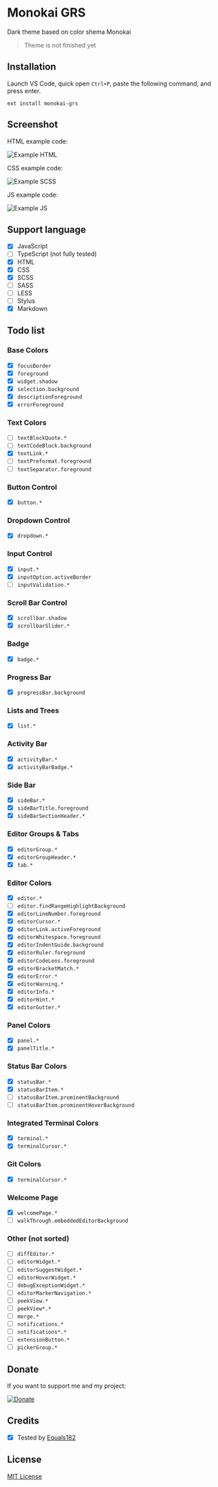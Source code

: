 # Monokai GRS

Dark theme based on color shema Monokai

> Theme is not finished yet

## Installation

Launch VS Code, quick open `Ctrl+P`, paste the following command, and press enter.

```
ext install monokai-grs
```

## Screenshot

HTML example code:

![Example HTML](https://github.com/GoliafRS/Monokai-GRS/raw/master/example-html.png)

CSS example code:

![Example SCSS](https://github.com/GoliafRS/Monokai-GRS/raw/master/example-scss.png)

JS example code:

![Example JS](https://github.com/GoliafRS/Monokai-GRS/raw/master/example-js.png)

## Support language

- [x] JavaScript
- [ ] TypeScript (not fully tested)
- [x] HTML
- [x] CSS
- [x] SCSS
- [ ] SASS
- [ ] LESS
- [ ] Stylus
- [x] Markdown

## Todo list

### Base Colors

- [x] `focusBorder`
- [x] `foreground`
- [x] `widget.shadow`
- [x] `selection.background`
- [x] `descriptionForeground`
- [x] `errorForeground`

### Text Colors

- [ ] `textBlockQuote.*`
- [ ] `textCodeBlock.background`
- [x] `textLink.*`
- [ ] `textPreformat.foreground`
- [ ] `textSeparator.foreground`

### Button Control

- [x] `button.*`

### Dropdown Control

- [x] `dropdown.*`

### Input Control

- [x] `input.*`
- [x] `inputOption.activeBorder`
- [ ] `inputValidation.*`

### Scroll Bar Control

- [x] `scrollbar.shadow`
- [x] `scrollbarSlider.*`

### Badge

- [x] `badge.*`

### Progress Bar

- [x] `progressBar.background`

### Lists and Trees

- [x] `list.*`

### Activity Bar

- [x] `activityBar.*`
- [x] `activityBarBadge.*`

### Side Bar

- [x] `sideBar.*`
- [x] `sideBarTitle.foreground`
- [x] `sideBarSectionHeader.*`

### Editor Groups & Tabs

- [x] `editorGroup.*`
- [x] `editorGroupHeader.*`
- [x] `tab.*`

### Editor Colors

- [x] `editor.*`
- [ ] `editor.findRangeHighlightBackground`
- [x] `editorLineNumber.foreground`
- [x] `editorCursor.*`
- [x] `editorLink.activeForeground`
- [x] `editorWhitespace.foreground`
- [x] `editorIndentGuide.background`
- [x] `editorRuler.foreground`
- [x] `editorCodeLens.foreground`
- [x] `editorBracketMatch.*`
- [x] `editorError.*`
- [x] `editorWarning.*`
- [x] `editorInfo.*`
- [x] `editorHint.*`
- [x] `editorGutter.*`

### Panel Colors

- [x] `panel.*`
- [x] `panelTitle.*`

### Status Bar Colors

- [x] `statusBar.*`
- [x] `statusBarItem.*`
- [ ] `statusBarItem.prominentBackground`
- [ ] `statusBarItem.prominentHoverBackground`

### Integrated Terminal Colors

- [x] `terminal.*`
- [x] `terminalCursor.*`

### Git Colors

- [x] `terminalCursor.*`

### Welcome Page

- [x] `welcomePage.*`
- [ ] `walkThrough.embeddedEditorBackground`

### Other (not sorted)

- [ ] `diffEditor.*`
- [ ] `editorWidget.*`
- [ ] `editorSuggestWidget.*`
- [ ] `editorHoverWidget.*`
- [ ] `debugExceptionWidget.*`
- [ ] `editorMarkerNavigation.*`
- [ ] `peekView.*`
- [ ] `peekView*.*`
- [ ] `merge.*`
- [ ] `notifications.*`
- [ ] `notifications*.*`
- [ ] `extensionButton.*`
- [ ] `pickerGroup.*`

## Donate

If you want to support me and my project:

[![Donate](https://img.shields.io/badge/Donate-PayPal-blue.svg)](https://www.paypal.me/GoliafRS)

## Credits

- [x] Tested by [Equals182](https://github.com/Equals182)

## License

[MIT License](https://github.com/GoliafRS/Monokai-GRS/blob/master/LICENSE)

